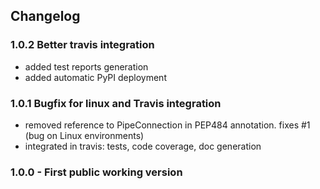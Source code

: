 ## Changelog

### 1.0.2 Better travis integration

 * added test reports generation
 * added automatic PyPI deployment

### 1.0.1 Bugfix for linux and Travis integration

 * removed reference to PipeConnection in PEP484 annotation. fixes #1 (bug on Linux environments)
 * integrated in travis: tests, code coverage, doc generation

### 1.0.0 - First public working version
